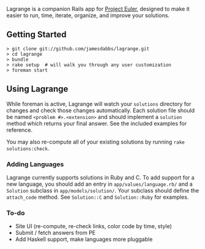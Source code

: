 Lagrange is a companion Rails app for [Project Euler](http://projecteuler.net/), designed to make it easier to run, time, iterate, organize, and improve your solutions.

Getting Started
---------------

    > git clone git://github.com/jamesdabbs/lagrange.git
    > cd lagrange
    > bundle
    > rake setup  # will walk you through any user customization
    > foreman start
    
Using Lagrange
--------------

While foreman is active, Lagrange will watch your `solutions` directory for changes and check those changes automatically. Each solution file should be named `<problem #>.<extension>` and should implement a `solution` method which returns your final answer. See the included examples for reference.

You may also re-compute all of your existing solutions by running `rake solutions:check`.

### Adding Languages

Lagrange currently supports solutions in Ruby and C. To add support for a new language, you should add an entry in `app/values/language.rb/` and a `Solution` subclass in `app/models/solution/`. Your subclass should define the `attach_code` method. See `Solution::C` and `Solution::Ruby` for examples.

### To-do
- Site UI (re-compute, re-check links, color code by time, style)
- Submit / fetch answers from PE
- Add Haskell support, make languages more pluggable
